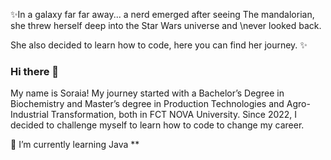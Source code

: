 ✨In a galaxy far far away... a nerd emerged after seeing The mandalorian, she threw herself deep into the Star Wars universe and \never looked back.

She also decided to learn how to code, here you can find her journey. ✨

### Hi there 👋
My name is Soraia! My journey started with a Bachelor’s Degree in Biochemistry and Master’s degree in Production Technologies and Agro-Industrial Transformation, both in FCT NOVA University.
Since 2022, I decided to challenge myself to learn how to code to change my career.


<!--
**soraiathegirleffect/soraiathegirleffect** is a ✨ _special_ ✨ repository because its `README.md` (this file) appears on your GitHub profile.
-->


🌱 I’m currently learning Java  **

